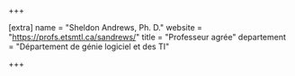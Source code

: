 +++

[extra]
name = "Sheldon Andrews, Ph. D."
website = "https://profs.etsmtl.ca/sandrews/"
title = "Professeur agrée"
departement = "Département de génie logiciel et des TI"

+++